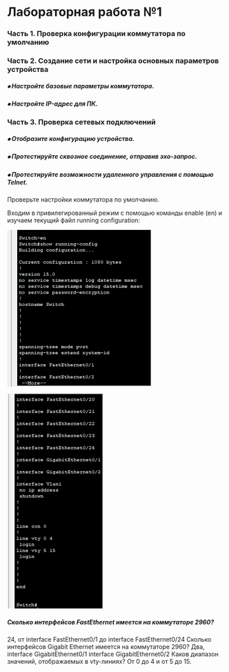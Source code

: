 # Лабораторная работа №1
### Часть 1. Проверка конфигурации коммутатора по умолчанию
### Часть 2. Создание сети и настройка основных параметров устройства
##### ⦁	Настройте базовые параметры коммутатора.
##### ⦁	Настройте IP-адрес для ПК.
### Часть 3. Проверка сетевых подключений
##### ⦁	Отобразите конфигурацию устройства.
##### ⦁	Протестируйте сквозное соединение, отправив эхо-запрос.
##### ⦁	Протестируйте возможности удаленного управления с помощью Telnet.

Проверьте настройки коммутатора по умолчанию.

Входим в привилегированный режим с помощью команды enable (en) и изучаем текущий файл running configuration:

![alt text](https://raw.githubusercontent.com/rpv101101/OTUS-homework/main/lab1/img/2022-10-01%2015_02_41-PC0.png)

![alt text](https://raw.githubusercontent.com/rpv101101/OTUS-homework/main/lab1/img/2022-10-01%2015_03_10-PC0.png)

##### Сколько интерфейсов FastEthernet имеется на коммутаторе 2960?
24, от
interface FastEthernet0/1
до
interface FastEthernet0/24
Сколько интерфейсов Gigabit Ethernet имеется на коммутаторе 2960?
Два, 
interface GigabitEthernet0/1
interface GigabitEthernet0/2
Каков диапазон значений, отображаемых в vty-линиях?
От 0 до 4 и от 5 до 15.
